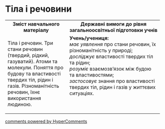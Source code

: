 <div id="hypercomments_widget" class="js-hypercomments-widget invisible"></div>

Тіла і речовини
=============================================

<table>
  <tr>
    <td width="40%" align="center"><b>Зміст навчального матеріалу<b></td>
    <td width="60%" align="center"><b>Державні вимоги до рівня загальноосвітньої підготовки учнів</b></td>
  </tr>
  <tr>
    <td width="40%" style="vertical-align:top !important;">
        <p>Тіла і речовин. Три стани речовин (твердий, рідкий, газуватий). Атоми та молекули. Поняття про будову та властивості твердих тіл, рідин і газів. Різноманітність речовин, їхнє використання людиною.</p>
      </td>
      <td width="60%" style="vertical-align:top !important;">
      <b>Учень/учениця:</b><br>
      <i>має уявлення</i> про стани речовин, їх різноманітність у природі;<br>
      <i>досліджує</i> властивості твердих тіл та рідин; <br>
      <i>розуміє</i> взаємозв’язок між будою та властивостями; <br>
      <i>застосовує</i> знання про властивості твердих тіл, рідин і газів у життєвих ситуаціях.
	</td>
  </tr>
</table>

<div class="js-hypercomments-container">
<a href="http://hypercomments.com" class="hc-link" title="comments widget">comments powered by HyperComments</a>
</div>